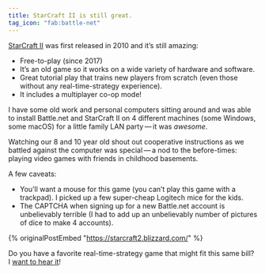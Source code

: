 ```yaml
---
title: StarCraft II is still great.
tag_icon: "fab:battle-net"
---
```

[StarCraft II](https://en.wikipedia.org/wiki/StarCraft_II:_Wings_of_Liberty) was first released in 2010 and it’s still amazing:

- Free-to-play (since 2017)
- It’s an old game so it works on a wide variety of hardware and software.
- Great tutorial play that trains new players from scratch (even those without any real-time-strategy experience).
- It includes a multiplayer co-op mode!

I have some old work and personal computers sitting around and was able to install Battle.net and StarCraft II on 4 different machines (some Windows, some macOS) for a little family LAN party — it was *awesome*.

Watching our 8 and 10 year old shout out cooperative instructions as we battled against the computer was special — a nod to the before-times: playing video games with friends in childhood basements.

A few caveats:

- You’ll want a mouse for this game (you can’t play this game with a trackpad). I picked up a few super-cheap Logitech mice for the kids.
- The CAPTCHA when signing up for a new Battle.net account is unbelievably terrible (I had to add up an unbelievably number of pictures of dice to make 4 accounts).

{% originalPostEmbed "https://starcraft2.blizzard.com/" %}

Do you have a favorite real-time-strategy game that might fit this same bill? I [want to hear it](https://fediverse.zachleat.com/@zachleat)!